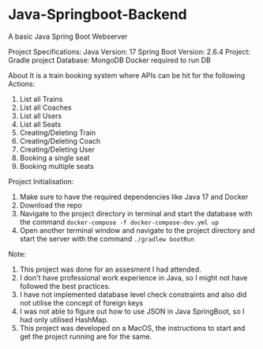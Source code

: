 # Java-Springboot-Backend
A basic Java Spring Boot Webserver

Project Specifications:
Java Version: 17
Spring Boot Version: 2.6.4
Project: Gradle project
Database: MongoDB
Docker required to run DB

About
It is a train booking system where APIs can be hit for the following Actions:
1. List all Trains
2. List all Coaches
3. List all Users
4. List all Seats
5. Creating/Deleting Train
6. Creating/Deleting Coach
7. Creating/Deleting User
8. Booking a single seat
9. Booking multiple seats

Project Initialisation:
1. Make sure to have the required dependencies like Java 17 and Docker
2. Download the repo
3. Navigate to the project directory in terminal and start the database with the command ```docker-compose -f docker-compose-dev.yml up```
4. Open another terminal window and navigate to the project directory and start the server with the command ```./gradlew bootRun```

Note:
1. This project was done for an assesment I had attended.
2. I don't have professional work experience in Java, so I might not have followed the best practices.
3. I have not implemented database level check constraints and also did not utilise the concept of foreign keys
4. I was not able to figure out how to use JSON in Java SpringBoot, so I had only utilised HashMap.
5. This project was developed on a MacOS, the instructions to start and get the project running are for the same.
